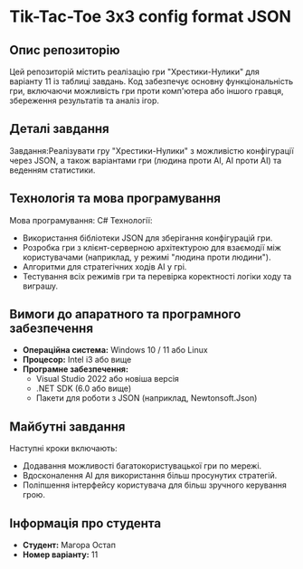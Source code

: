 # Tik-Tac-Toe 3x3 config format JSON
## Опис репозиторію
Цей репозиторій містить реалізацію гри "Хрестики-Нулики" для варіанту 11 із таблиці завдань. Код забезпечує основну функціональність гри, включаючи можливість гри проти комп'ютера або іншого гравця, збереження результатів та аналіз ігор.
## Деталі завдання 
Завдання:Реалізувати гру "Хрестики-Нулики" з можливістю конфігурації через JSON, а також варіантами гри (людина проти AI, AI проти AI) та веденням статистики.
## Технологія та мова програмування 
Мова програмування:
C# 
Технології: 
- Використання бібліотеки JSON для зберігання конфігурацій гри.
- Розробка гри з клієнт-серверною архітектурою для взаємодії між користувачами (наприклад, у режимі "людина проти людини").
- Алгоритми для стратегічних ходів AI у грі.
- Тестування всіх режимів гри та перевірка коректності логіки ходу та виграшу.
## Вимоги до апаратного та програмного забезпечення
- **Операційна система:** Windows 10 / 11 або Linux
- **Процесор:** Intel i3 або вище
- **Програмне забезпечення:**
   - Visual Studio 2022 або новіша версія
  - .NET SDK (6.0 або вище)
  - Пакети для роботи з JSON (наприклад, Newtonsoft.Json)
## Майбутні завдання
Наступні кроки включають:
- Додавання можливості багатокористувацької гри по мережі.
- Вдосконалення AI для використання більш просунутих стратегій.
- Поліпшення інтерфейсу користувача для більш зручного керування грою.
## Інформація про студента
- **Студент:** Магора Остап
- **Номер варіанту:** 11
